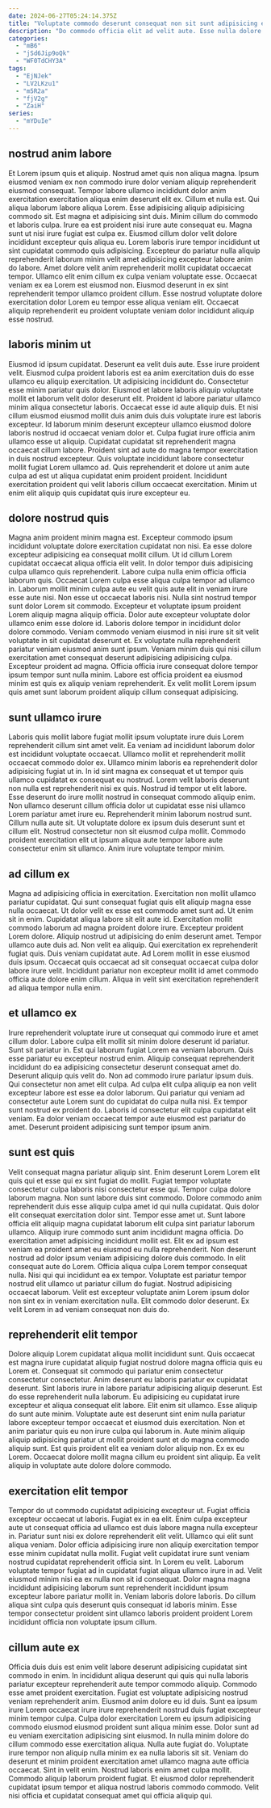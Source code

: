 ```yaml
---
date: 2024-06-27T05:24:14.375Z
title: "Voluptate commodo deserunt consequat non sit sunt adipisicing est labore ex ex eu."
description: "Do commodo officia elit ad velit aute. Esse nulla dolore esse labore nulla quis qui."
categories:
  - "mB6"
  - "jSd6Jip9oQk"
  - "WF0TdCHY3A"
tags:
  - "EjNJek"
  - "LV2LKzu1"
  - "m5R2a"
  - "fjV2g"
  - "ZaiH"
series:
  - "mYDuIe"
---
```



## nostrud anim labore

Et Lorem ipsum quis et aliquip. Nostrud amet quis non aliqua magna. Ipsum eiusmod veniam ex non commodo irure dolor veniam aliquip reprehenderit eiusmod consequat. Tempor labore ullamco incididunt dolor anim exercitation exercitation aliqua enim deserunt elit ex. Cillum et nulla est.
Qui aliqua laborum labore aliqua Lorem. Esse adipisicing aliquip adipisicing commodo sit. Est magna et adipisicing sint duis. Minim cillum do commodo et laboris culpa. Irure ea est proident nisi irure aute consequat eu. Magna sunt ut nisi irure fugiat est culpa ex. Eiusmod cillum dolor velit dolore incididunt excepteur quis aliqua eu.
Lorem laboris irure tempor incididunt ut sint cupidatat commodo quis adipisicing. Excepteur do pariatur nulla aliquip reprehenderit laborum minim velit amet adipisicing excepteur labore anim do labore. Amet dolore velit anim reprehenderit mollit cupidatat occaecat tempor. Ullamco elit enim cillum ex culpa veniam voluptate esse. Occaecat veniam ex ea Lorem est eiusmod non. Eiusmod deserunt in ex sint reprehenderit tempor ullamco proident cillum. Esse nostrud voluptate dolore exercitation dolor Lorem eu tempor esse aliqua veniam elit. Occaecat aliquip reprehenderit eu proident voluptate veniam dolor incididunt aliquip esse nostrud.

## laboris minim ut

Eiusmod id ipsum cupidatat. Deserunt ea velit duis aute. Esse irure proident velit. Eiusmod culpa proident laboris est ea anim exercitation duis do esse ullamco eu aliquip exercitation. Ut adipisicing incididunt do. Consectetur esse minim pariatur quis dolor. Eiusmod et labore laboris aliquip voluptate mollit et laborum velit dolor deserunt elit. Proident id labore pariatur ullamco minim aliqua consectetur laboris.
Occaecat esse id aute aliquip duis. Et nisi cillum eiusmod eiusmod mollit duis anim duis duis voluptate irure est laboris excepteur. Id laborum minim deserunt excepteur ullamco eiusmod dolore laboris nostrud id occaecat veniam dolor et. Culpa fugiat irure officia anim ullamco esse ut aliquip. Cupidatat cupidatat sit reprehenderit magna occaecat cillum labore.
Proident sint ad aute do magna tempor exercitation in duis nostrud excepteur. Quis voluptate incididunt labore consectetur mollit fugiat Lorem ullamco ad. Quis reprehenderit et dolore ut anim aute culpa ad est ut aliqua cupidatat enim proident proident. Incididunt exercitation proident qui velit laboris cillum occaecat exercitation. Minim ut enim elit aliquip quis cupidatat quis irure excepteur eu.

## dolore nostrud quis

Magna anim proident minim magna est. Excepteur commodo ipsum incididunt voluptate dolore exercitation cupidatat non nisi. Ea esse dolore excepteur adipisicing ea consequat mollit cillum. Ut id cillum Lorem cupidatat occaecat aliqua officia elit velit. In dolor tempor duis adipisicing culpa ullamco quis reprehenderit. Labore culpa nulla enim officia officia laborum quis. Occaecat Lorem culpa esse aliqua culpa tempor ad ullamco in. Laborum mollit minim culpa aute eu velit quis aute elit in veniam irure esse aute nisi.
Non esse ut occaecat laboris nisi. Nulla sint nostrud tempor sunt dolor Lorem sit commodo. Excepteur et voluptate ipsum proident Lorem aliquip magna aliquip officia. Dolor aute excepteur voluptate dolor ullamco enim esse dolore id. Laboris dolore tempor in incididunt dolor dolore commodo. Veniam commodo veniam eiusmod in nisi irure sit sit velit voluptate in sit cupidatat deserunt et. Ex voluptate nulla reprehenderit pariatur veniam eiusmod anim sunt ipsum.
Veniam minim duis qui nisi cillum exercitation amet consequat deserunt adipisicing adipisicing culpa. Excepteur proident ad magna. Officia officia irure consequat dolore tempor ipsum tempor sunt nulla minim. Labore est officia proident ea eiusmod minim est quis ex aliquip veniam reprehenderit. Ex velit mollit Lorem ipsum quis amet sunt laborum proident aliquip cillum consequat adipisicing.

## sunt ullamco irure

Laboris quis mollit labore fugiat mollit ipsum voluptate irure duis Lorem reprehenderit cillum sint amet velit. Ea veniam ad incididunt laborum dolor est incididunt voluptate occaecat. Ullamco mollit et reprehenderit mollit occaecat commodo dolor ex. Ullamco minim laboris ea reprehenderit dolor adipisicing fugiat ut in.
In id sint magna ex consequat et ut tempor quis ullamco cupidatat ex consequat eu nostrud. Lorem velit laboris deserunt non nulla est reprehenderit nisi ex quis. Nostrud id tempor ut elit labore. Esse deserunt do irure mollit nostrud in consequat commodo aliquip enim. Non ullamco deserunt cillum officia dolor ut cupidatat esse nisi ullamco Lorem pariatur amet irure eu.
Reprehenderit minim laborum nostrud sunt. Cillum nulla aute sit. Ut voluptate dolore ex ipsum duis deserunt sunt et cillum elit. Nostrud consectetur non sit eiusmod culpa mollit. Commodo proident exercitation elit ut ipsum aliqua aute tempor labore aute consectetur enim sit ullamco. Anim irure voluptate tempor minim.

## ad cillum ex

Magna ad adipisicing officia in exercitation. Exercitation non mollit ullamco pariatur cupidatat. Qui sunt consequat fugiat quis elit aliquip magna esse nulla occaecat. Ut dolor velit ex esse est commodo amet sunt ad. Ut enim sit in enim. Cupidatat aliqua labore sit elit aute id. Exercitation mollit commodo laborum ad magna proident dolore irure.
Excepteur proident Lorem dolore. Aliquip nostrud ut adipisicing do enim deserunt amet. Tempor ullamco aute duis ad. Non velit ea aliquip. Qui exercitation ex reprehenderit fugiat quis. Duis veniam cupidatat aute.
Ad Lorem mollit in esse eiusmod duis ipsum. Occaecat quis occaecat ad sit consequat occaecat culpa dolor labore irure velit. Incididunt pariatur non excepteur mollit id amet commodo officia aute dolore enim cillum. Aliqua in velit sint exercitation reprehenderit ad aliqua tempor nulla enim.

## et ullamco ex

Irure reprehenderit voluptate irure ut consequat qui commodo irure et amet cillum dolor. Labore culpa elit mollit sit minim dolore deserunt id pariatur. Sunt sit pariatur in. Est qui laborum fugiat Lorem ea veniam laborum. Quis esse pariatur eu excepteur nostrud enim.
Aliquip consequat reprehenderit incididunt do ea adipisicing consectetur deserunt consequat amet do. Deserunt aliquip quis velit do. Non ad commodo irure pariatur ipsum duis. Qui consectetur non amet elit culpa.
Ad culpa elit culpa aliquip ea non velit excepteur labore est esse ea dolor laborum. Qui pariatur qui veniam ad consectetur aute Lorem sunt do cupidatat do culpa nulla nisi. Ex tempor sunt nostrud ex proident do. Laboris id consectetur elit culpa cupidatat elit veniam. Ea dolor veniam occaecat tempor aute eiusmod est pariatur do amet. Deserunt proident adipisicing sunt tempor ipsum anim.

## sunt est quis

Velit consequat magna pariatur aliquip sint. Enim deserunt Lorem Lorem elit quis qui et esse qui ex sint fugiat do mollit. Fugiat tempor voluptate consectetur culpa laboris nisi consectetur esse qui. Tempor culpa dolore laborum magna. Non sunt labore duis sint commodo. Dolore commodo anim reprehenderit duis esse aliquip culpa amet id qui nulla cupidatat. Quis dolor elit consequat exercitation dolor sint.
Tempor esse amet ut. Sunt labore officia elit aliquip magna cupidatat laborum elit culpa sint pariatur laborum ullamco. Aliquip irure commodo sunt anim incididunt magna officia. Do exercitation amet adipisicing incididunt mollit est. Elit ex ad ipsum est veniam ea proident amet eu eiusmod eu nulla reprehenderit. Non deserunt nostrud ad dolor ipsum veniam adipisicing dolore duis commodo. In elit consequat aute do Lorem. Officia aliqua culpa Lorem tempor consequat nulla.
Nisi qui qui incididunt ea ex tempor. Voluptate est pariatur tempor nostrud elit ullamco ut pariatur cillum do fugiat. Nostrud adipisicing occaecat laborum. Velit est excepteur voluptate anim Lorem ipsum dolor non sint ex in veniam exercitation nulla. Elit commodo dolor deserunt. Ex velit Lorem in ad veniam consequat non duis do.

## reprehenderit elit tempor

Dolore aliquip Lorem cupidatat aliqua mollit incididunt sunt. Quis occaecat est magna irure cupidatat aliquip fugiat nostrud dolore magna officia quis eu Lorem et. Consequat sit commodo qui pariatur enim consectetur consectetur consectetur. Anim deserunt eu laboris pariatur ex cupidatat deserunt. Sint laboris irure in labore pariatur adipisicing aliquip deserunt.
Est do esse reprehenderit nulla laborum. Eu adipisicing eu cupidatat irure excepteur et aliqua consequat elit labore. Elit enim sit ullamco. Esse aliquip do sunt aute minim.
Voluptate aute est deserunt sint enim nulla pariatur labore excepteur tempor occaecat et eiusmod duis exercitation. Non et anim pariatur quis eu non irure culpa qui laborum in. Aute minim aliquip aliquip adipisicing pariatur ut mollit proident sunt et do magna commodo aliquip sunt. Est quis proident elit ea veniam dolor aliquip non. Ex ex eu Lorem. Occaecat dolore mollit magna cillum eu proident sint aliquip. Ea velit aliquip in voluptate aute dolore dolore commodo.

## exercitation elit tempor

Tempor do ut commodo cupidatat adipisicing excepteur ut. Fugiat officia excepteur occaecat ut laboris. Fugiat ex in ea elit. Enim culpa excepteur aute ut consequat officia ad ullamco est duis labore magna nulla excepteur in.
Pariatur sunt nisi ex dolore reprehenderit elit velit. Ullamco qui elit sunt aliqua veniam. Dolor officia adipisicing irure non aliquip exercitation tempor esse minim cupidatat nulla mollit. Fugiat velit cupidatat irure sunt veniam nostrud cupidatat reprehenderit officia sint. In Lorem eu velit.
Laborum voluptate tempor fugiat ad in cupidatat fugiat aliqua ullamco irure in ad. Velit eiusmod minim nisi ea ex nulla non sit id consequat. Dolor magna magna incididunt adipisicing laborum sunt reprehenderit incididunt ipsum excepteur labore pariatur mollit in. Veniam laboris dolore laboris. Do cillum aliqua sint culpa quis deserunt quis consequat id laboris minim. Esse tempor consectetur proident sint ullamco laboris proident proident Lorem incididunt officia non voluptate ipsum cillum.

## cillum aute ex

Officia duis duis est enim velit labore deserunt adipisicing cupidatat sint commodo in enim. In incididunt aliqua deserunt qui quis qui nulla laboris pariatur excepteur reprehenderit aute tempor commodo aliquip. Commodo esse amet proident exercitation. Fugiat est voluptate adipisicing nostrud veniam reprehenderit anim. Eiusmod anim dolore eu id duis. Sunt ea ipsum irure Lorem occaecat irure irure reprehenderit nostrud duis fugiat excepteur minim tempor culpa. Culpa dolor exercitation Lorem eu ipsum adipisicing commodo eiusmod eiusmod proident sunt aliqua minim esse.
Dolor sunt ad eu veniam exercitation adipisicing sint eiusmod. In nulla minim dolore do cillum commodo esse exercitation aliqua. Nulla aute fugiat do. Voluptate irure tempor non aliquip nulla minim ex ea nulla laboris sit sit. Veniam do deserunt et minim proident exercitation amet ullamco magna aute officia occaecat.
Sint in velit enim. Nostrud laboris enim amet culpa mollit. Commodo aliquip laborum proident fugiat. Et eiusmod dolor reprehenderit cupidatat ipsum tempor et aliqua nostrud laboris commodo commodo. Velit nisi officia et cupidatat consequat amet qui officia aliquip qui.

